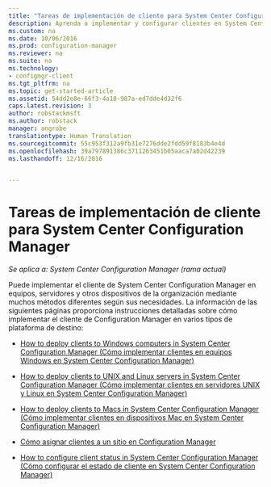 ```yaml
---
title: "Tareas de implementación de cliente para System Center Configuration Manager | Microsoft Docs"
description: Aprenda a implementar y configurar clientes en System Center Configuration Manager.
ms.custom: na
ms.date: 10/06/2016
ms.prod: configuration-manager
ms.reviewer: na
ms.suite: na
ms.technology:
- configmgr-client
ms.tgt_pltfrm: na
ms.topic: get-started-article
ms.assetid: 54dd2e8e-66f3-4a10-987a-ed7dde4d32f6
caps.latest.revision: 3
author: robstackmsft
ms.author: robstack
manager: angrobe
translationtype: Human Translation
ms.sourcegitcommit: 55c953f312a9fb31e7276dde2fdd59f8183b4e4d
ms.openlocfilehash: 39a797891386c3711263451b05aaca7a02d42239
ms.lasthandoff: 12/16/2016


---
```

# <a name="client-deployment-tasks-for-system-center-configuration-manager"></a>Tareas de implementación de cliente para System Center Configuration Manager

*Se aplica a: System Center Configuration Manager (rama actual)*

Puede implementar el cliente de System Center Configuration Manager en equipos, servidores y otros dispositivos de la organización mediante muchos métodos diferentes según sus necesidades. La información de las siguientes páginas proporciona instrucciones detalladas sobre cómo implementar el cliente de Configuration Manager en varios tipos de plataforma de destino:  

-   [How to deploy clients to Windows computers in System Center Configuration Manager (Cómo implementar clientes en equipos Windows en System Center Configuration Manager)](../../../core/clients/deploy/deploy-clients-to-windows-computers.md)  

-   [How to deploy clients to UNIX and Linux servers in System Center Configuration Manager (Cómo implementar clientes en servidores UNIX y Linux en System Center Configuration Manager)](../../../core/clients/deploy/deploy-clients-to-unix-and-linux-servers.md)  

-   [How to deploy clients to Macs in System Center Configuration Manager (Cómo implementar clientes en dispositivos Mac en System Center Configuration Manager)](../../../core/clients/deploy/deploy-clients-to-macs.md)  

-   [Cómo asignar clientes a un sitio en Configuration Manager](../../../core/clients/deploy/assign-clients-to-a-site.md)  

-   [How to configure client status in System Center Configuration Manager (Cómo configurar el estado de cliente en System Center Configuration Manager)](../../../core/clients/deploy/configure-client-status.md)  

